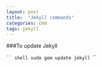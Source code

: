 ```yaml
---
layout: post
title:  "Jekyll commands"
categories: cmd
tags: jekyll
---
```


###To update Jekyll

`​`` shell
sudo gem update jekyll
`​``
